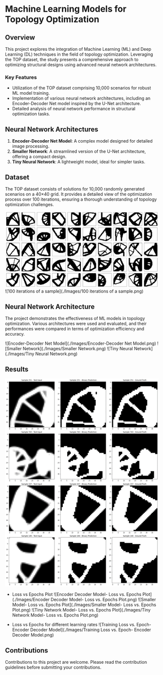 
# Machine Learning Models for Topology Optimization

## Overview
This project explores the integration of Machine Learning (ML) and Deep Learning (DL) techniques in the field of topology optimization. Leveraging the TOP dataset, the study presents a comprehensive approach to optimizing structural designs using advanced neural network architectures.

### Key Features
- Utilization of the TOP dataset comprising 10,000 scenarios for robust ML model training.
- Implementation of various neural network architectures, including an Encoder-Decoder Net model inspired by the U-Net architecture.
- Detailed analysis of neural network performance in structural optimization tasks.

## Neural Network Architectures
1. **Encoder-Decoder Net Model**: A complex model designed for detailed image processing.
2. **Smaller Network**: A streamlined version of the U-Net architecture, offering a compact design.
3. **Tiny Neural Network**: A lightweight model, ideal for simpler tasks.

## Dataset
The TOP dataset consists of solutions for 10,000 randomly generated scenarios on a 40×40 grid. It provides a detailed view of the optimization process over 100 iterations, ensuring a thorough understanding of topology optimization challenges.

![Dataset Image](./Images/top_dataset_pics.png)
![100 iterations of a sample](./Images/100 iterations of a sample.png)

## Neural Network Architecture
The project demonstrates the effectiveness of ML models in topology optimization. Various architectures were used and evaluated, and their performances were compared in terms of optimization efficiency and accuracy.

![Encoder-Decoder Net Model](./Images/Encoder-Decoder Net Model.png)
![Smaller Network](./Images/Smaller Network.png)
![Tiny Neural Network](./Images/Tiny Neural Network.png)

## Results
![Comparison of output from the Encoder-Decoder model and the ground truth](./Images/Results.png)

- Loss vs Epochs Plot
![Encoder Decoder Model- Loss vs. Epochs Plot](./Images/Encoder Decoder Model- Loss vs. Epochs Plot.png)
![Smaller Model- Loss vs. Epochs Plot](./Images/Smaller Model- Loss vs. Epochs Plot.png)
![Tiny Network Model- Loss vs. Epochs Plot](./Images/Tiny Network Model- Loss vs. Epochs Plot.png)

- Loss vs Epochs for different learning rates
![Training Loss vs. Epoch- Encoder Decoder Model](./Images/Training Loss vs. Epoch- Encoder Decoder Model.png)


## Contributions
Contributions to this project are welcome. Please read the contribution guidelines before submitting your contributions.
